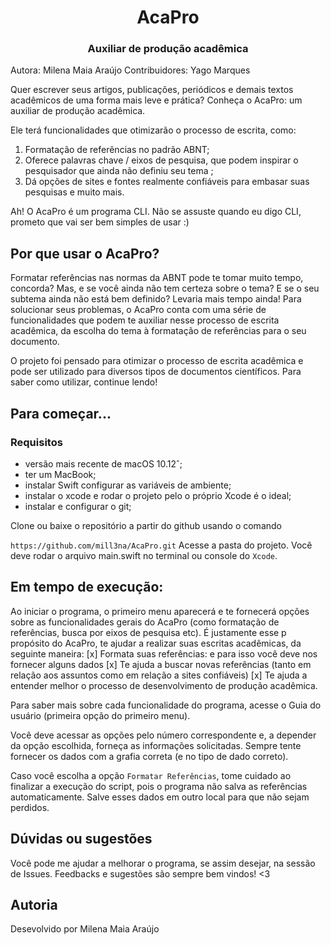 <h1 align="center"> AcaPro </h1>
<h3 align="center"> Auxiliar de produção acadêmica </h3>

Autora: Milena Maia Araújo
Contribuidores: Yago Marques


Quer escrever seus artigos, publicações, periódicos e demais textos acadêmicos de uma forma mais leve e prática? Conheça o AcaPro: um auxiliar de produção acadêmica.

Ele terá funcionalidades que otimizarão o processo de escrita, como:

1. Formatação de referências no padrão ABNT;
2. Oferece palavras chave / eixos de pesquisa, que podem inspirar o pesquisador que ainda não definiu seu tema ;
3. Dá opções de sites e fontes realmente confiáveis para embasar suas pesquisas e muito mais.

Ah! O AcaPro é um programa CLI. Não se assuste quando eu digo CLI, prometo que vai ser bem simples de usar :) 


## Por que usar o AcaPro? 

Formatar referências nas normas da ABNT pode te tomar muito tempo, concorda? Mas, e se você ainda não tem certeza sobre o tema? E se o seu subtema ainda não está bem definido? Levaria mais tempo ainda! Para solucionar seus problemas, o AcaPro conta com uma série de funcionalidades que podem te auxiliar nesse processo de escrita acadêmica, da escolha do tema à formatação de referências para o seu documento.

O projeto foi pensado para otimizar o processo de escrita acadêmica e pode ser utilizado para diversos tipos de documentos científicos. Para saber como utilizar, continue lendo!

## Para começar... 

### Requisitos 

* versão mais recente de macOS 10.12ˆ;
* ter um MacBook;
* instalar Swift configurar as variáveis de ambiente;
* instalar o xcode e rodar o projeto pelo o próprio Xcode é o ideal;
* instalar e configurar o git;

Clone ou baixe o repositório a partir do github usando o comando 

``` https://github.com/mill3na/AcaPro.git ```
Acesse a pasta do projeto. Você deve rodar o arquivo main.swift no terminal ou console do `Xcode`.



## Em tempo de execução:
Ao iniciar o programa, o primeiro menu aparecerá e te fornecerá opções sobre as funcionalidades gerais do AcaPro (como formatação de referências, busca por eixos de pesquisa etc). É justamente esse p propósito do AcaPro, te ajudar a realizar suas escritas acadêmicas, da seguinte maneira:
    [x] Formata suas referências: e para isso você deve nos fornecer alguns dados
    [x] Te ajuda a buscar novas referências (tanto em relação aos assuntos como em relação a sites confiáveis)
    [x] Te ajuda a entender melhor o processo de desenvolvimento de produção acadêmica.

Para saber mais sobre cada funcionalidade do programa, acesse o Guia do usuário (primeira opção do primeiro menu).

Você deve acessar as opções pelo número correspondente e, a depender da opção escolhida, forneça as informações solicitadas. Sempre tente fornecer os dados com a grafia correta (e no tipo de dado correto).

Caso você escolha a opção `Formatar Referências`, tome cuidado ao finalizar a execução do script, pois o programa não salva as referências automaticamente. Salve esses dados em outro local para que não sejam perdidos.


## Dúvidas ou sugestões

Você pode me ajudar a melhorar o programa, se assim desejar, na sessão de Issues. Feedbacks e sugestões são sempre bem vindos! <3

## Autoria
Desevolvido por Milena Maia Araújo

